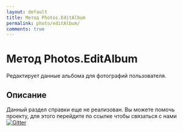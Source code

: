 ```yaml
---
layout: default
title: Метод Photos.EditAlbum
permalink: photo/editAlbum/
comments: true
---
```

# Метод Photos.EditAlbum
Редактирует данные альбома для фотографий пользователя.

## Описание
Данный раздел справки еще не реализован. Вы  можете помочь проекту, для этого перейдите по ссылке чтобы связаться с нами [![Gitter](https://badges.gitter.im/Join%20Chat.svg)](https://gitter.im/vknet/vk?utm_source=badge&utm_medium=badge&utm_campaign=pr-badge)
